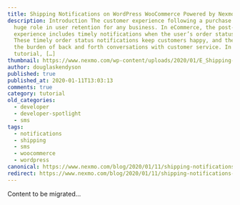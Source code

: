 ```yaml
---
title: Shipping Notifications on WordPress WooCommerce Powered by Nexmo SMS
description: Introduction The customer experience following a purchase plays a
  huge role in user retention for any business. In eCommerce, the post-purchase
  experience includes timely notifications when the user’s order status changes.
  These timely order status notifications keep customers happy, and they reduce
  the burden of back and forth conversations with customer service. In this
  tutorial, […]
thumbnail: https://www.nexmo.com/wp-content/uploads/2020/01/E_Shipping-Notifications_1200x600.png
author: douglaskendyson
published: true
published_at: 2020-01-11T13:03:13
comments: true
category: tutorial
old_categories:
  - developer
  - developer-spotlight
  - sms
tags:
  - notifications
  - shipping
  - sms
  - woocommerce
  - wordpress
canonical: https://www.nexmo.com/blog/2020/01/11/shipping-notifications-on-wordpress-woocommerce-with-nexmo-sms-dr
redirect: https://www.nexmo.com/blog/2020/01/11/shipping-notifications-on-wordpress-woocommerce-with-nexmo-sms-dr
---
```

Content to be migrated...